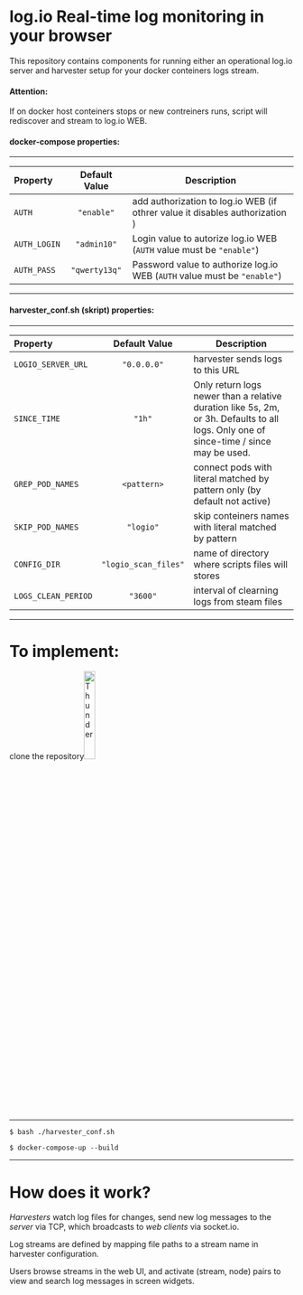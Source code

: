 # log.io Real-time log monitoring in your browser
This repository contains components for running either an operational log.io server and harvester setup for your docker conteiners logs stream. 

#### Attention:
If on docker host conteiners stops or new contreiners runs, script will rediscover and stream to log.io WEB.

#### docker-compose properties:
***
| Property                   | Default Value   | Description                        |
|:-------------------------|:-----------------:|------------------------------------|         
| ```AUTH``` | ```"enable"```    | add authorization to log.io WEB (if othrer value it disables authorization ) |
| ```AUTH_LOGIN``` | ```"admin10"```  | Login value to autorize log.io WEB (```AUTH``` value must be ```"enable"```) |
| ```AUTH_PASS``` | ```"qwerty13q"```     | Password value to authorize log.io WEB (```AUTH``` value must be ```"enable"```) |
***

#### harvester_conf.sh (skript) properties:
***
| Property                      | Default Value         | Description                                             |
|:------------------------------|:-------------------------------------------:|---------------------------------------------------------|
| ```LOGIO_SERVER_URL```        | ```"0.0.0.0"```  | harvester sends logs to this URL                        |
| ```SINCE_TIME```              |   ```"1h"```      | Only return logs newer than a relative duration like 5s, 2m, or 3h. Defaults to all logs. Only one of since-time / since may be used.  |
| ```GREP_POD_NAMES```           |              ```<pattern>```               | connect pods with literal matched by pattern only (by default not active) |
| ```SKIP_POD_NAMES```          |               ```"logio"```               | skip conteiners names with literal matched by pattern |
| ```CONFIG_DIR```        |  ```"logio_scan_files"```     | name of directory where scripts files will stores  |
| ```LOGS_CLEAN_PERIOD```      |  ```"3600"```   | interval of clearning logs from steam files |
***
# To implement:
clone the repository<img src="https://help.github.com/assets/images/help/repository/clone-repo-clone-url-button.png" alt="Thunder" width="20%"/>
***
```
$ bash ./harvester_conf.sh
```
```
$ docker-compose-up --build
```
***

# How does it work?

*Harvesters* watch log files for changes, send new log messages to the *server* via TCP, which broadcasts to *web clients* via socket.io.

Log streams are defined by mapping file paths to a stream name in harvester configuration.

Users browse streams in the web UI, and activate (stream, node) pairs to view and search log messages in screen widgets.
